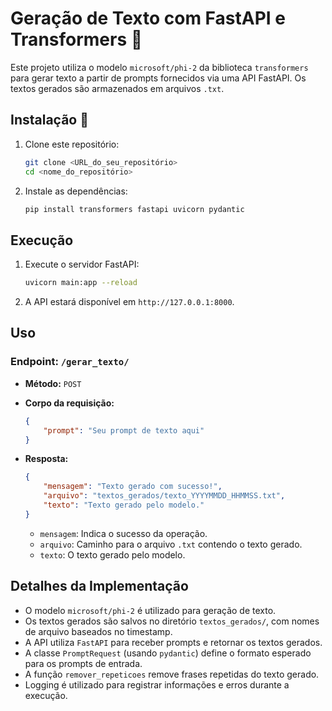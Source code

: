 # Geração de Texto com FastAPI e Transformers 📜

Este projeto utiliza o modelo `microsoft/phi-2` da biblioteca `transformers` para gerar texto a partir de prompts fornecidos via uma API FastAPI. Os textos gerados são armazenados em arquivos `.txt`.

## Instalação 🔧

1.  Clone este repositório:

    ```bash
    git clone <URL_do_seu_repositório>
    cd <nome_do_repositório>
    ```

2.  Instale as dependências:

    ```bash
    pip install transformers fastapi uvicorn pydantic
    ```

## Execução 

1.  Execute o servidor FastAPI:

    ```bash
    uvicorn main:app --reload
    ```

2.  A API estará disponível em `http://127.0.0.1:8000`.

## Uso

### Endpoint: `/gerar_texto/`

* **Método:** `POST`
* **Corpo da requisição:**

    ```json
    {
        "prompt": "Seu prompt de texto aqui"
    }
    ```

* **Resposta:**

    ```json
    {
        "mensagem": "Texto gerado com sucesso!",
        "arquivo": "textos_gerados/texto_YYYYMMDD_HHMMSS.txt",
        "texto": "Texto gerado pelo modelo."
    }
    ```

    * `mensagem`: Indica o sucesso da operação.
    * `arquivo`: Caminho para o arquivo `.txt` contendo o texto gerado.
    * `texto`: O texto gerado pelo modelo.

## Detalhes da Implementação

* O modelo `microsoft/phi-2` é utilizado para geração de texto.
* Os textos gerados são salvos no diretório `textos_gerados/`, com nomes de arquivo baseados no timestamp.
* A API utiliza `FastAPI` para receber prompts e retornar os textos gerados.
* A classe `PromptRequest` (usando `pydantic`) define o formato esperado para os prompts de entrada.
* A função `remover_repeticoes` remove frases repetidas do texto gerado.
* Logging é utilizado para registrar informações e erros durante a execução.
